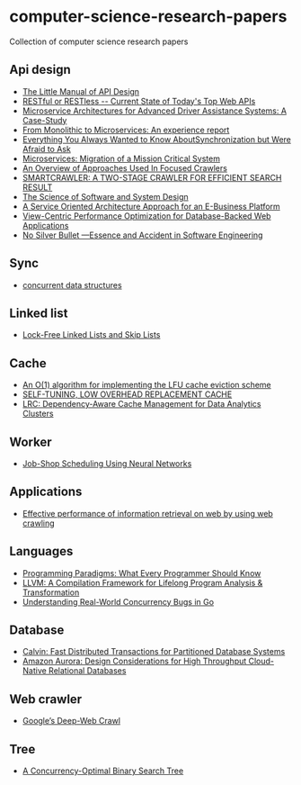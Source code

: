 # computer-science-research-papers
Collection of computer science research papers

## Api design

* [The Little Manual of
API Design](https://people.mpi-inf.mpg.de/~jblanche/api-design.pdf)
* [RESTful or RESTless -- Current State of Today's Top Web APIs](https://arxiv.org/abs/1902.10514)
* [Microservice Architectures for Advanced Driver
Assistance Systems: A Case-Study](https://arxiv.org/abs/1902.09140)
* [From Monolithic to Microservices: An experience report](https://www.researchgate.net/publication/318653629_From_Monolithic_to_Microservices_An_experience_report)
* [Everything You Always Wanted to Know AboutSynchronization but Were Afraid to Ask](http://webcache.googleusercontent.com/search?q=cache:http://sigops.org/s/conferences/sosp/2013/papers/p33-david.pdf)
* [Microservices: Migration of
a Mission Critical System](https://arxiv.org/abs/1704.04173)
* [An Overview of Approaches Used In Focused Crawlers](https://www.irjet.net/archives/V2/i9/IRJET-V2I9115.pdf)
* [SMARTCRAWLER: A TWO-STAGE CRAWLER FOR EFFICIENT SEARCH RESULT](https://www.irjet.net/archives/V3/i5/IRJET-V3I5668.pdf)
* [The Science of Software and System Design](https://research.aalto.fi/files/30073566/SCI_Tripakis_science_of_software_IfacPapers.pdf)
* [A Service Oriented Architecture Approach for an E-Business Platform](https://www.researchgate.net/publication/327009447_A_Service_Oriented_Architecture_Approach_for_an_E-Business_Platform)
* [View-Centric Performance Optimization for
Database-Backed Web Applications](https://people.cs.uchicago.edu/~shanlu/paper/panorama.pdf)
* [No Silver Bullet
—Essence and Accident in Software Engineering](http://worrydream.com/refs/Brooks-NoSilverBullet.pdf)

## Sync 

* [concurrent data structures](https://www.cs.tau.ac.il/~shanir/concurrent-data-structures.pdf)

## Linked list 

* [Lock-Free Linked Lists and Skip Lists](http://www.cse.yorku.ca/~ruppert/papers/lfll.pdf)

## Cache
* [An O(1) algorithm for implementing the LFU
cache eviction scheme](http://dhruvbird.com/lfu.pdf)
* [SELF-TUNING, LOW OVERHEAD REPLACEMENT CACHE](https://www.usenix.org/legacy/event/fast03/tech/full_papers/megiddo/megiddo.pdf)
* [LRC: Dependency-Aware Cache Management
for Data Analytics Clusters](https://arxiv.org/pdf/1703.08280v1.pdf) 

## Worker

* [Job-Shop Scheduling Using Neural Networks](https://www.researchgate.net/publication/2751393_Job-Shop_Scheduling_Using_Neural_Networks)

## Applications 

* [Effective performance of information retrieval on web by using web crawling](https://arxiv.org/abs/1205.2891)

## Languages

* [Programming Paradigms: What Every Programmer Should Know](http://hiperc.buffalostate.edu/courses/ACM612-F15/uploads/ACM612/VanRoy-Programming.pdf)
* [LLVM: A Compilation Framework for
Lifelong Program Analysis & Transformation](https://llvm.org/pubs/2004-01-30-CGO-LLVM.pdf)
* [Understanding Real-World Concurrency Bugs in Go](https://songlh.github.io/paper/go-study.pdf)

## Database 

* [Calvin: Fast Distributed Transactions
for Partitioned Database Systems](http://cs.yale.edu/homes/thomson/publications/calvin-sigmod12.pdf)
* [Amazon Aurora: Design Considerations for High
Throughput Cloud-Native Relational Databases](https://www.allthingsdistributed.com/files/p1041-verbitski.pdf)

## Web crawler

* [Google’s Deep-Web Crawl](https://homes.cs.washington.edu/~alon/files/vldb08deepweb.pdf)

## Tree

* [A Concurrency-Optimal Binary Search Tree](https://arxiv.org/pdf/1702.04441.pdf)
